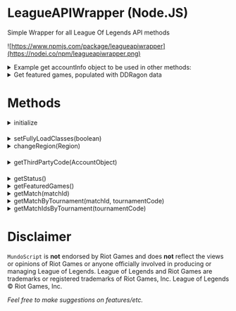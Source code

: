 # LeagueAPIWrapper (Node.JS)
Simple Wrapper for all League Of Legends API methods

![https://www.npmjs.com/package/leagueapiwrapper](https://nodei.co/npm/leagueapiwrapper.png)

<details><summary>Example get accountInfo object to be used in other methods:</summary>

<p>

####

```javascript
let LeagueAPI = require('leagueapiwrapper');
LeagueAPI = new LeagueAPI(leagueAPIKey, Region.NA);

LeagueAPI.getSummonerByName('LeagueOfSausage')
    .then(function(accountInfo) {
        // do something with accountInfo
	console.log(accountInfo);
    })
    .catch(console.log);
```
</p>
</details>

<details><summary>Get featured games, populated with DDRagon data</summary>

<p>

####

```javascript
LeagueAPI.initialize()
    .then(function(){ return LeagueAPI.getFeaturedGames() })
    .then(function(data) {
        console.log(data);
    })
    .catch(console.log);
```
</p>
</details>

# Methods

<details><summary>initialize</summary>

<p>

####

```javascript
LeagueAPI.initialize()
    .then() {
        // Objects will now contain full objects, instead of id's. 
	// E.G from 'mapId: 12' to 'mapObject: { id: 12 name: howlingAbyss ... }'
    })
    .catch(console.log);
```
</p>
</details>

####

<details><summary>setFullyLoadClasses(boolean)</summary>

<p>

####

```javascript
// Setting initialize() sets to true.
// Must call initialize if setting this to true
LeagueAPI.setFullyLoadClasses(false);
```
</p>
</details>

<details><summary>changeRegion(Region)</summary>

<p>

####

```javascript
// Changed Region for API calls
LeagueAPI.changeRegion(Region.NA);
```
</p>
</details>


####

<details><summary>getThirdPartyCode(AccountObject)</summary>

<p>

####

```javascript
LeagueAPI.getSummonerByName('LeagueOfSausage')
	.then(function(accountInfo) { return LeagueAPI.getThirdPartyCode(accountInfo) })
	.then(function(data) {
		console.log(data);
	})
	.catch(console.log);
```
</p>
</details>


####

<details><summary>getStatus()</summary>
	
<p>
	
####
```javascript
// Returns the status of the LeagueAPI endpoints 
LeagueAPI.getStatus()
	.then(console.log)
	.catch(console.log);
```
</p>
</details>

<details><summary>getFeaturedGames()</summary>
	
<p>
	
####
```javascript
// Returns the current featured games on League
LeagueAPI.getFeaturedGames()
	.then(console.log)
	.catch(console.log);
```
</p>
</details>

<details><summary>getMatch(matchId)</summary>
	
<p>
	
####
```javascript
// matchId taken from a getMatchList call
// Gets the Match object for the ID passed
LeagueAPI.getMatch(2970107953)
	.then(console.log)
	.catch(console.log);
```
</p>
</details>

<details><summary>getMatchByTournament(matchId, tournamentCode)</summary>
	
<p>
	
####
```javascript
// Gets the Match object for the ID passed with tournamentCode. Note: I don't have an example tournament code
LeagueAPI.getMatchByTournament(2970107953, tournamentCode)
	.then(console.log)
	.catch(console.log);
```
</p>
</details>

<details><summary>getMatchIdsByTournament(tournamentCode)</summary>
	
<p>
	
####
```javascript
// Gets the Match ids for the tournamentCode. Note: I don't have an example tournament code
LeagueAPI.getMatchIdsByTournament(tournamentCode)
	.then(console.log)
	.catch(console.log);
```
</p>
</details>


# Disclaimer

`MundoScript` is **not** endorsed by Riot Games and does **not** reflect the views or opinions of Riot Games or anyone officially involved in producing or managing League of Legends. League of Legends and Riot Games are trademarks or registered trademarks of Riot Games, Inc. League of Legends © Riot Games, Inc.


*Feel free to make suggestions on features/etc.*
